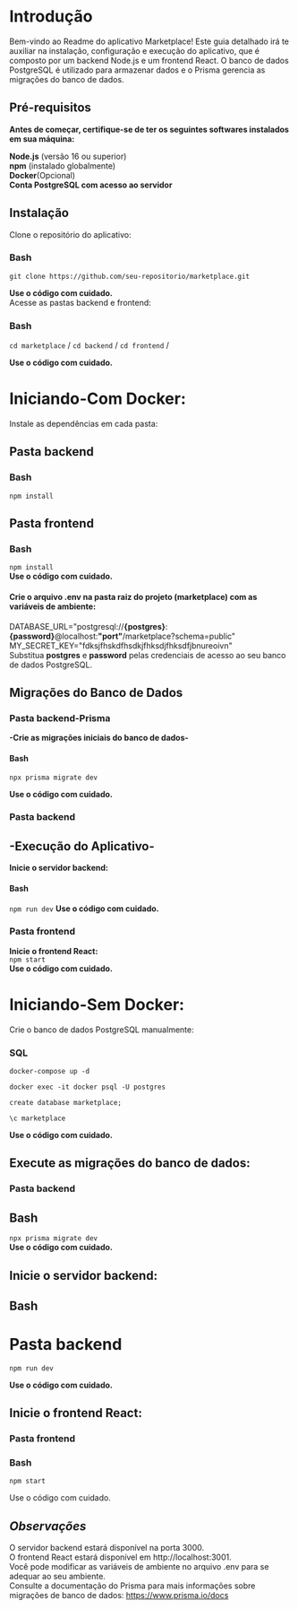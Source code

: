 # Introdução

Bem-vindo ao Readme do aplicativo Marketplace! Este guia detalhado irá te auxiliar na instalação, configuração e execução do aplicativo, que é composto por um backend Node.js e um frontend React. O banco de dados PostgreSQL é utilizado para armazenar dados e o Prisma gerencia as migrações do banco de dados.

## Pré-requisitos

**Antes de começar, certifique-se de ter os seguintes softwares instalados em sua máquina:**

**Node.js** (versão 16 ou superior)  
**npm** (instalado globalmente)  
**Docker**(Opcional)  
**Conta PostgreSQL com acesso ao servidor**

## Instalação

Clone o repositório do aplicativo:

### Bash

```git clone https://github.com/seu-repositorio/marketplace.git```

**Use o código com cuidado.**  
Acesse as pastas backend e frontend:
### Bash
```cd marketplace``` / 
```cd backend``` / 
```cd frontend``` / 

**Use o código com cuidado.**
# Iniciando-Com Docker:

Instale as dependências em cada pasta:


## Pasta backend
### Bash
```npm install``` 
## Pasta frontend
### Bash
```npm install```  
**Use o código com cuidado.**

#### Crie o arquivo .env na pasta raiz do projeto (marketplace) com as variáveis de ambiente:

DATABASE_URL="postgresql://**{postgres}**:**{password}**@localhost:**"port"**/marketplace?schema=public"  
MY_SECRET_KEY="fdksjfhskdfhsdkjfhksdjfhksdfjbnureoivn"  
Substitua **postgres** e **password** pelas credenciais de acesso ao seu banco de dados PostgreSQL.  

## Migrações do Banco de Dados
 
### Pasta backend-Prisma
**-Crie as migrações iniciais do banco de dados-** 
#### Bash
```npx prisma migrate dev```

**Use o código com cuidado.**  


### Pasta backend
## -Execução do Aplicativo-
**Inicie o servidor backend:**  
#### Bash
```npm run dev```
**Use o código com cuidado.**  

### Pasta frontend
**Inicie o frontend React:**  
```npm start```  
**Use o código com cuidado.**

# Iniciando-Sem Docker:

Crie o banco de dados PostgreSQL manualmente:

### SQL

```docker-compose up -d```  

```docker exec -it docker psql -U postgres```

```create database marketplace;```

```\c marketplace```

**Use o código com cuidado.**

## Execute as migrações do banco de dados:


### Pasta backend
## Bash
```npx prisma migrate dev```  
**Use o código com cuidado.**

## Inicie o servidor backend:
## Bash
# Pasta backend
```npm run dev```  

**Use o código com cuidado.**

## Inicie o frontend React:

### Pasta frontend
### Bash
```npm start```

Use o código com cuidado.  
## *Observações*

O servidor backend estará disponível na porta 3000.  
O frontend React estará disponível em http://localhost:3001.  
Você pode modificar as variáveis de ambiente no arquivo .env para se adequar ao seu ambiente.  
Consulte a documentação do Prisma para mais informações sobre migrações de banco de dados: https://www.prisma.io/docs 